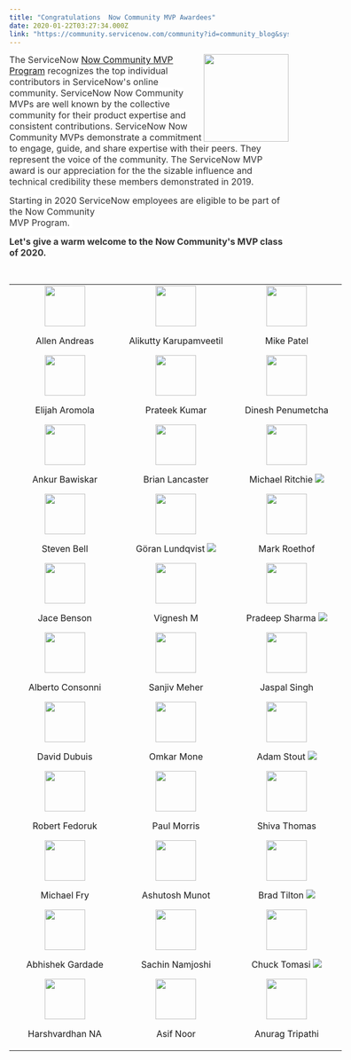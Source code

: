 ```yaml
---
title: "Congratulations  Now Community MVP Awardees"
date: 2020-01-22T03:27:34.000Z
link: "https://community.servicenow.com/community?id=community_blog&sys_id=fb488720dbaacc504819fb2439961900"
---
```

<p><span style="font-size: 12pt;"><span style="color: #333333; background: white;"><img style="float: right; margin-left: 4px;" src="https://community.servicenow.com/70f5fc4ddb6208904819fb24399619bd.iix" width="153" height="158" />The ServiceNow <a href="https://community.servicenow.com/community?id&#61;community_article&amp;sys_id&#61;330d6ea5dbd0dbc01dcaf3231f961965" rel="nofollow">Now Community MVP Program</a></span><span style="color: #333333; background: white;"> recognizes the top individual contributors in ServiceNow&#39;s online community. ServiceNow Now Community MVPs are well known by the collective community for their product expertise and consistent contributions. ServiceNow Now Community MVPs demonstrate a commitment to engage, guide, and share expertise with their peers. They represent the voice of the community. The ServiceNow MVP award is our appreciation for the the sizable influence and technical credibility these members demonstrated in 2019.</span></span></p>
<p><span style="font-size: 12pt;"><span style="color: #333333; background: white;">Starting in 2020 ServiceNow employees are eligible to be part of the Now </span></span><span style="font-size: 12pt;"><span style="color: #333333; background: white;">Community <br />MVP Program. </span></span></p>
<p><span style="font-size: 12pt;"><span style="color: #333333; background: white;"><strong>Let&#39;s give a warm welcome to the Now Community&#39;s MVP class of 2020.</strong> </span></span></p>
<p> </p>
<table style="width: 600px; margin-left: auto; margin-right: auto;" border="0" width="600"><tbody><tr><td style="width: 200px; text-align: center;" width="200">
<div class="award"><a href="https://community.servicenow.com/community?id&#61;community_user_profile&amp;user&#61;169ecae9dbd41fc09c9ffb651f961975" rel="nofollow"> <img style="align: bottom;" src="https://community.servicenow.comhttps://community.servicenow.com/1dcb839fdb92cc105ed4a851ca961905.iix" width="73" height="73" align="bottom" /></a>
<p>Allen Andreas</p>
</div>
<div class="award"><a href="https://community.servicenow.com/community?id&#61;community_user_profile&amp;user&#61;64b4c3e8db6873c0a39a0b55ca9619c6" rel="nofollow"> <img style="align: bottom;" src="https://community.servicenow.comhttps://community.servicenow.com/d1cbc39fdb92cc105ed4a851ca961929.iix" width="73" height="73" align="bottom" /></a>
<p>Elijah Aromola</p>
</div>
<div class="award"><a href="https://community.servicenow.com/community?id&#61;community_user_profile&amp;user&#61;19525629dbd81fc09c9ffb651f961989" rel="nofollow"> <img style="align: baseline;" src="https://community.servicenow.comhttps://community.servicenow.com/b0ded925db8beb002737e15b8a961970.iix" width="73" height="73" align="bottom" /></a>
<p>Ankur Bawiskar</p>
</div>
<div class="award "><a href="https://community.servicenow.com/community?id&#61;community_user_profile&amp;user&#61;838f86e9db181fc09c9ffb651f9619d9" rel="nofollow"> <img style="align: baseline;" src="https://community.servicenow.comhttps://community.servicenow.com/30ded925db8beb002737e15b8a96196c.iix" width="73" height="73" align="bottom" /></a>
<p>Steven Bell</p>
</div>
<div class="award"><a href="https://community.servicenow.com/community?id&#61;community_user_profile&amp;user&#61;d6625a69dbd81fc09c9ffb651f9619fc" rel="nofollow"> <img style="align: bottom;" src="https://community.servicenow.comhttps://community.servicenow.com/91cbc39fdb92cc105ed4a851ca96192f.iix" width="73" height="73" align="bottom" /></a>
<p>Jace Benson</p>
</div>
<div class="award"><a href="https://community.servicenow.com/community?id&#61;community_user_profile&amp;user&#61;99005ee1db581fc09c9ffb651f961992" rel="nofollow"> <img style="align: baseline;" src="https://community.servicenow.comhttps://community.servicenow.com/91cb439fdb92cc105ed4a851ca9619fd.iix" width="73" height="73" align="bottom" /></a>
<p>Alberto Consonni</p>
</div>
<div class="award"><a href="https://community.servicenow.com/community?id&#61;community_user_profile&amp;user&#61;2d6e8a29dbd41fc09c9ffb651f961910" rel="nofollow"> <img style="align: baseline;" src="https://community.servicenow.comhttps://community.servicenow.com/3cded925db8beb002737e15b8a961963.iix" width="73" height="73" align="bottom" /></a>
<p>David Dubuis</p>
</div>
<div class="award"><a href="https://community.servicenow.com/community?id&#61;community_user_profile&amp;user&#61;e7aece2ddbd41fc09c9ffb651f9619d7" rel="nofollow"> <img style="align: bottom;" src="https://community.servicenow.com/007e3d89db597348200f0b55ca9619ed.iix" width="73" height="73" align="bottom" /></a>
<p>Robert Fedoruk</p>
</div>
<div class="award"><a href="/community?id&#61;community_user_profile&amp;user&#61;1d629669dbd81fc09c9ffb651f961916" rel="nofollow"><img src="https://community.servicenow.comhttps://community.servicenow.com/a4ded925db8beb002737e15b8a961957.iix" width="73" height="73" align="bottom" /></a>
<p>Michael Fry</p>
</div>
<div class="award"><a href="https://community.servicenow.com/community?id&#61;community_user_profile&amp;user&#61;c020d665db581fc09c9ffb651f96191c" rel="nofollow"><img src="https://community.servicenow.comhttps://community.servicenow.com/53fdc3d3dbd2cc105ed4a851ca961916.iix" width="73" height="73" align="bottom" /></a>
<p>Abhishek Gardade</p>
</div>
<div class="award"><a href="https://community.servicenow.com/community?id&#61;community_user_profile&amp;user&#61;01d09221db981fc09c9ffb651f9619c2" rel="nofollow"><img src="https://community.servicenow.comhttps://community.servicenow.com/93fdc3d3dbd2cc105ed4a851ca961962.iix" width="73" height="73" align="bottom" /></a>
<p>Harshvardhan NA</p>
</div>
</td><td style="width: 200px; text-align: center;" width="200">
<div class="left">
<div class="award"><a href="https://community.servicenow.com/community?id&#61;community_user_profile&amp;user&#61;7500dee1db581fc09c9ffb651f9619f1" rel="nofollow"><img src="https://community.servicenow.comhttps://community.servicenow.com/24ded925db8beb002737e15b8a961953.iix" width="73" height="73" align="bottom" /></a>
<p>Alikutty Karupamveetil</p>
</div>
<div class="award"><a href="https://community.servicenow.com/community?id&#61;community_user_profile&amp;user&#61;91719e69db981fc09c9ffb651f9619e8" rel="nofollow"><img src="https://community.servicenow.comhttps://community.servicenow.com/53fdc3d3dbd2cc105ed4a851ca961968.iix" width="73" height="73" align="bottom" /></a>
<p>Prateek Kumar</p>
</div>
<div class="award"><a href="https://community.servicenow.com/community?id&#61;community_user_profile&amp;user&#61;ed0252e1dbd81fc09c9ffb651f9619d1" rel="nofollow"><img src="https://community.servicenow.comhttps://community.servicenow.com/d3fdc3d3dbd2cc105ed4a851ca96195c.iix" width="73" height="73" align="bottom" /></a>
<p>Brian Lancaster</p>
</div>
<div class="award"><a href="https://community.servicenow.com/community?id&#61;community_user_profile&amp;user&#61;eb4f86e5db181fc09c9ffb651f961907" rel="nofollow"><img src="https://community.servicenow.comhttps://community.servicenow.com/f31c8b9fdb92cc105ed4a851ca9619b6.iix" width="73" height="73" align="bottom" /></a>
<p>Göran Lundqvist <img style="max-width: 100%; max-height: 480px;" src="https://community.servicenow.com/d2bef770dbaa84904819fb2439961943.iix" /></p>
</div>
<div class="award"><a href="https://community.servicenow.com/community?id&#61;community_user_profile&amp;user&#61;a4525229dbd81fc09c9ffb651f96197c" rel="nofollow"><img src="https://community.servicenow.comhttps://community.servicenow.com/ac8ec317dbd2cc105ed4a851ca96198c.iix" width="73" height="73" align="bottom" /></a>
<p>Vignesh M</p>
</div>
</div>
<div class="award"><a href="https://community.servicenow.com/community?id&#61;community_user_profile&amp;user&#61;61f112a1dbd81fc09c9ffb651f9619de" rel="nofollow"><img src="https://community.servicenow.comhttps://community.servicenow.com/20ded925db8beb002737e15b8a96194b.iix" width="73" height="73" align="bottom" /></a>
<p>Sanjiv Meher</p>
</div>
<div class="award"><a href="https://community.servicenow.com/community?id&#61;community_user_profile&amp;user&#61;a9a78447db875f082be0a851ca96191f" rel="nofollow"> <img style="align: baseline;" src="https://community.servicenow.comhttps://community.servicenow.com/44d0971bdbd2cc105ed4a851ca9619c7.iix" width="73" height="73" align="bottom" /></a>
<p>Omkar Mone</p>
</div>
<div class="award"><a href="https://community.servicenow.com/community?id&#61;community_user_profile&amp;user&#61;a8d01221db981fc09c9ffb651f9619bc" rel="nofollow"> <img style="align: baseline;" src="https://community.servicenow.comhttps://community.servicenow.com/65415b5bdbd2cc105ed4a851ca9619e2.iix" width="73" height="73" align="bottom" /></a>
<p>Paul Morris</p>
</div>
<div class="award"><a href="https://community.servicenow.com/community?id&#61;community_user_profile&amp;user&#61;2a131665db1c1fc09c9ffb651f9619fb" rel="nofollow"><img src="https://community.servicenow.comhttps://community.servicenow.com/54d1d3dbdbd2cc105ed4a851ca961988.iix" width="73" height="73" align="bottom" /></a>
<p>Ashutosh Munot</p>
</div>
<div class="award"><a href="https://community.servicenow.com/community?id&#61;community_user_profile&amp;user&#61;d5629669dbd81fc09c9ffb651f96191e" rel="nofollow"><img style="align: bottom;" src="https://community.servicenow.comhttps://community.servicenow.com/7c73af59db5f23807d3e02d5ca9619b9.iix" width="73" height="73" align="bottom" /></a>
<p>Sachin Namjoshi</p>
</div>
<div class="award"><a href="https://community.servicenow.com/community?id&#61;community_user_profile&amp;user&#61;fcf21ea1db1c1fc09c9ffb651f9619cf" rel="nofollow"><img style="align: bottom;" src="https://community.servicenow.comhttps://community.servicenow.com/e0963c11dbeec0d0f7fca851ca961910.iix" width="73" height="73" align="bottom" /></a>
<p>Asif Noor</p>
</div>
</td><td style="width: 200px; text-align: center;" width="200">
<div class="left">
<div class="award"><a href="https://community.servicenow.com/community?id&#61;community_user_profile&amp;user&#61;d13f0e65db181fc09c9ffb651f961905" rel="nofollow"><img src="https://community.servicenow.comhttps://community.servicenow.com/28ded925db8beb002737e15b8a96193a.iix" width="73" height="73" align="bottom" /></a>
<p>Mike Patel</p>
</div>
<div class="award"><a href="https://community.servicenow.com/community?id&#61;community_user_profile&amp;user&#61;73b052eddb581fc09c9ffb651f96197f" rel="nofollow"><img src="https://community.servicenow.comhttps://community.servicenow.com/1a13d75fdbd2cc105ed4a851ca96199f.iix" width="73" height="73" align="bottom" /></a>
<p>Dinesh Penumetcha</p>
</div>
<div class="award"><a href="https://community.servicenow.com/community?id&#61;community_user_profile&amp;user&#61;c060d269db581fc09c9ffb651f961901" rel="nofollow"><img src="https://community.servicenow.comhttps://community.servicenow.com/96f4d353db16cc105ed4a851ca961930.iix" width="73" height="73" align="bottom" /></a>
<p>Michael Ritchie <img style="max-width: 100%; max-height: 480px;" src="https://community.servicenow.com/d2bef770dbaa84904819fb2439961943.iix" /></p>
</div>
<div class="award"><a href="https://community.servicenow.com/community?id&#61;community_user_profile&amp;user&#61;e5cf8aeddb181fc09c9ffb651f961930" rel="nofollow"><img src="https://community.servicenow.comhttps://community.servicenow.com/92845b13db16cc105ed4a851ca961952.iix" width="73" height="73" align="bottom" /></a>
<p>Mark Roethof</p>
</div>
<div class="award"><a href="https://community.servicenow.com/community?id&#61;community_user_profile&amp;user&#61;ce3fce65db181fc09c9ffb651f96192f" rel="nofollow"><img src="https://community.servicenow.comhttps://community.servicenow.com/94655f53db16cc105ed4a851ca9619d1.iix" width="73" height="73" align="bottom" /></a>
<p>Pradeep Sharma <img style="max-width: 100%; max-height: 480px;" src="https://community.servicenow.com/d2bef770dbaa84904819fb2439961943.iix" /></p>
</div>
<div class="award"><a href="https://community.servicenow.com/community?id&#61;community_user_profile&amp;user&#61;18f29aa1db1c1fc09c9ffb651f961913" rel="nofollow"><img src="https://community.servicenow.comhttps://community.servicenow.com/a4ded925db8beb002737e15b8a961936.iix" width="73" height="73" align="bottom" /></a>
<p>Jaspal Singh</p>
</div>
<div class="award"><a href="https://community.servicenow.com/community?id&#61;community_user_profile&amp;user&#61;7ac2d221db1c1fc09c9ffb651f961980" rel="nofollow"><img src="https://community.servicenow.comhttps://community.servicenow.com/7f5657d3db16cc105ed4a851ca961909.iix" width="73" height="73" align="bottom" /></a>
<p>Adam Stout <img style="max-width: 100%; max-height: 480px;" src="https://community.servicenow.com/d2bef770dbaa84904819fb2439961943.iix" /></p>
</div>
<div class="award"><a href="https://community.servicenow.com/community?id&#61;community_user_profile&amp;user&#61;581f86e1db181fc09c9ffb651f961981" rel="nofollow"> <img style="align: baseline;" src="https://community.servicenow.comhttps://community.servicenow.com/f2d59b93db16cc105ed4a851ca961985.iix" width="73" height="73" align="bottom" /> </a>
<p>Shiva Thomas</p>
</div>
<div class="award"><a href="https://community.servicenow.com/community?id&#61;community_user_profile&amp;user&#61;90e1da21dbd81fc09c9ffb651f961977" rel="nofollow"><img style="align: bottom;" src="https://community.servicenow.comhttps://community.servicenow.com/55cbc39fdb92cc105ed4a851ca96191d.iix" width="73" height="73" align="bottom" /></a>
<p>Brad Tilton <img style="max-width: 100%; max-height: 480px;" src="https://community.servicenow.com/d2bef770dbaa84904819fb2439961943.iix" /></p>
</div>
<div class="award"><a href="https://community.servicenow.com/community?id&#61;community_user_profile&amp;user&#61;7ae05a61db981fc09c9ffb651f9619a2" rel="nofollow"><img src="https://community.servicenow.comhttps://community.servicenow.com/15cbc39fdb92cc105ed4a851ca961923.iix" width="73" height="73" align="bottom" /></a>
<p>Chuck Tomasi <img style="max-width: 100%; max-height: 480px;" src="https://community.servicenow.com/d2bef770dbaa84904819fb2439961943.iix" /></p>
</div>
<div class="award"><a href="https://community.servicenow.com/community?id&#61;community_user_profile&amp;user&#61;c490d22ddb581fc09c9ffb651f961922" rel="nofollow"> <img style="align: baseline;" src="https://community.servicenow.comhttps://community.servicenow.com/14de1925db8beb002737e15b8a961981.iix" width="73" height="73" align="bottom" /> </a>
<p>Anurag Tripathi</p>
</div>
</div>
</td></tr></tbody></table>